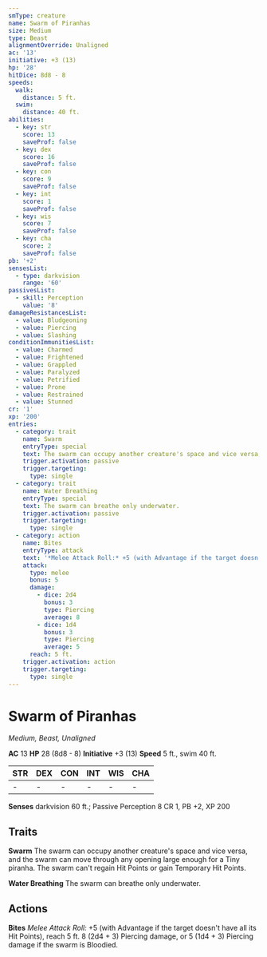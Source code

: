 ```yaml
---
smType: creature
name: Swarm of Piranhas
size: Medium
type: Beast
alignmentOverride: Unaligned
ac: '13'
initiative: +3 (13)
hp: '28'
hitDice: 8d8 - 8
speeds:
  walk:
    distance: 5 ft.
  swim:
    distance: 40 ft.
abilities:
  - key: str
    score: 13
    saveProf: false
  - key: dex
    score: 16
    saveProf: false
  - key: con
    score: 9
    saveProf: false
  - key: int
    score: 1
    saveProf: false
  - key: wis
    score: 7
    saveProf: false
  - key: cha
    score: 2
    saveProf: false
pb: '+2'
sensesList:
  - type: darkvision
    range: '60'
passivesList:
  - skill: Perception
    value: '8'
damageResistancesList:
  - value: Bludgeoning
  - value: Piercing
  - value: Slashing
conditionImmunitiesList:
  - value: Charmed
  - value: Frightened
  - value: Grappled
  - value: Paralyzed
  - value: Petrified
  - value: Prone
  - value: Restrained
  - value: Stunned
cr: '1'
xp: '200'
entries:
  - category: trait
    name: Swarm
    entryType: special
    text: The swarm can occupy another creature's space and vice versa, and the swarm can move through any opening large enough for a Tiny piranha. The swarm can't regain Hit Points or gain Temporary Hit Points.
    trigger.activation: passive
    trigger.targeting:
      type: single
  - category: trait
    name: Water Breathing
    entryType: special
    text: The swarm can breathe only underwater.
    trigger.activation: passive
    trigger.targeting:
      type: single
  - category: action
    name: Bites
    entryType: attack
    text: '*Melee Attack Roll:* +5 (with Advantage if the target doesn''t have all its Hit Points), reach 5 ft. 8 (2d4 + 3) Piercing damage, or 5 (1d4 + 3) Piercing damage if the swarm is Bloodied.'
    attack:
      type: melee
      bonus: 5
      damage:
        - dice: 2d4
          bonus: 3
          type: Piercing
          average: 8
        - dice: 1d4
          bonus: 3
          type: Piercing
          average: 5
      reach: 5 ft.
    trigger.activation: action
    trigger.targeting:
      type: single
---
```


# Swarm of Piranhas
*Medium, Beast, Unaligned*

**AC** 13
**HP** 28 (8d8 - 8)
**Initiative** +3 (13)
**Speed** 5 ft., swim 40 ft.

| STR | DEX | CON | INT | WIS | CHA |
| --- | --- | --- | --- | --- | --- |
| - | - | - | - | - | - |

**Senses** darkvision 60 ft.; Passive Perception 8
CR 1, PB +2, XP 200

## Traits

**Swarm**
The swarm can occupy another creature's space and vice versa, and the swarm can move through any opening large enough for a Tiny piranha. The swarm can't regain Hit Points or gain Temporary Hit Points.

**Water Breathing**
The swarm can breathe only underwater.

## Actions

**Bites**
*Melee Attack Roll:* +5 (with Advantage if the target doesn't have all its Hit Points), reach 5 ft. 8 (2d4 + 3) Piercing damage, or 5 (1d4 + 3) Piercing damage if the swarm is Bloodied.
